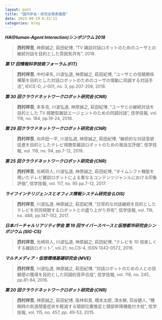 ```yaml
---
layout: post
title: "国内学会・研究会発表履歴"
date: 2023-09-19 8:31:11
categories: blog
---
```


_**HAI(Human-Agent Interaction)シンポジウム 2018**_

> **西村祥吾**, 神原誠之, 萩田紀博, “TV 雑談対話ロボットのためのユーザとの継続対話を目的とした雰囲気共有”, 2018.

_**第 17 回情報科学技術フォーラム (FIT)**_

> **西村祥吾**, 中村卓矢, 川波弘道, 神原誠之, 萩田紀博, “ユーザとの信頼関係構築を目的とした対話ロボットのためのユーザの情動に同調する対話手法”, IEICE-D, J-001, no. 3, pp.207-208, 2018.

_**第 30 回クラウドネットワークロボット研究会 (CNR)**_

> **西村祥吾**, 本多克, 川波弘道, 神原誠之, 萩田紀博, “ユーザとの継続対話を目的とした TV 視聴型雑談エージェントのための同調対話”, 信学技報, vol. 118, no. 184, pp.19-24, 2018.

_**第 29 回クラウドネットワークロボット研究会 (CNR)**_

> **西村祥吾**, 向井田一平, 川波弘道, 神原誠之, 萩田紀博, “継続的な対話意欲促進を目的としたテレビ視聴型雑談ロボットのための発話文評価”, 信学技報, vol. 118, no. 94, pp.7-12, 2018.

_**第 25 回クラウドネットワークロボット研究会 (CNR)**_

> **西村祥吾**, 光崎将人, 川波弘道, 神原誠之, 萩田紀博, “タイムシフト機能を用いたテレビ雑談ロボットによる異なるコンテンツジャンルにおける印象評価”, 信学技報, vol. 117, no. 95 pp.7-12, 2017.

_**ライフインテリジェンスとオフィス情報システム研究会 (LOIS)**_

> **西村祥吾**, 川波弘道, 神原誠之, 萩田紀博, “日常的な対話継続を目的としたテレビを共同視聴するロボットとの盛り上がり共有”, 信学技報, vol. 116, no. 488, pp.147-152, 2017.

_**日本バーチャルリアリティ学会 第 19 回サイバースペースと仮想都市研究会シンポジウム (SIG-CS)**_

> **西村祥吾**, 光崎将人, 川波弘道, 神原誠之, 萩田紀博, “テレビを 10 倍楽しくする雑談ロボット”, vol.21, no.CS-4, ISSN 1343-0572, 2016.

_**マルチメディア・仮想環境基礎研究会 (MVE)**_

> **西村祥吾**, 川波弘道, 神原誠之, 萩田紀博, “対話ロボットのための人との信頼感の獲得を目的とした同調的音声合成”, 信学技報, vol. 116, no. 245, pp.81-84, 2016.

_**第 20 回クラウドネットワークロボット研究会 (CNR)**_

> **西村祥吾**, 神原誠之, 萩田紀博, 阪林和貴, 橋本太郎, 清水解, 苅谷健人, “睡眠時の気道閉塞症状を軽減する頸部位置推定と頸部昇降機能付き枕”, 信学技報, vol. 115, no. 457, pp. 49-53, 2015.
